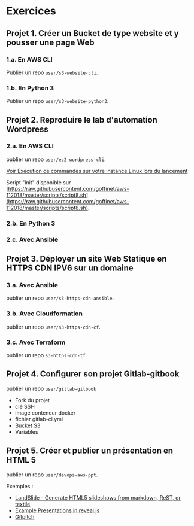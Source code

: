# Exercices

<!-- toc -->

## Projet 1. Créer un Bucket de type website et y pousser une page Web

### 1.a. En AWS CLI

Publier un repo `user/s3-website-cli`.

### 1.b. En Python 3

Publier un repo `user/s3-website-python3`.

## Projet 2. Reproduire le lab d'automation Wordpress

### 2.a. En AWS CLI

publier un repo `user/ec2-wordpress-cli`.

[Voir Exécution de commandes sur votre instance Linux lors du lancement](https://docs.aws.amazon.com/fr_fr/AWSEC2/latest/UserGuide/user-data.html#user-data-api-cli)

Script "init" disponible sur [https://raw.githubusercontent.com/goffinet/aws-112018/master/scripts/script8.sh](https://raw.githubusercontent.com/goffinet/aws-112018/master/scripts/script8.sh).

### 2.b. En Python 3

### 2.c. Avec Ansible

## Projet 3. Déployer un site Web Statique en HTTPS CDN IPV6 sur un domaine

### 3.a. Avec Ansible

publier un repo `user/s3-https-cdn-ansible`.

### 3.b. Avec Cloudformation

publier un repo `user/s3-https-cdn-cf`.

### 3.c. Avec Terraform

publier un repo `s3-https-cdn-tf`.

## Projet 4. Configurer son projet Gitlab-gitbook

publier un repo `user/gitlab-gitbook`

* Fork du projet
* clé SSH
* image conteneur docker
* fichier gitlab-ci.yml
* Bucket S3
* Variables

## Projet 5. Créer et publier un présentation en HTML 5

publier un repo `user/devops-aws-ppt`.

Exemples :

* [LandSlide - Generate HTML5 slideshows from markdown, ReST, or textile](https://github.com/adamzap/landslide)
* [Example Presentations in reveal.js](https://github.com/hakimel/reveal.js/wiki/Example-Presentations)
* [Gitpitch](https://gitpitch.com/)
